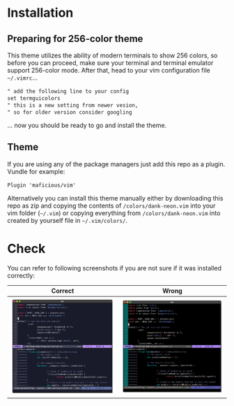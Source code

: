 # Installation

## Preparing for 256-color theme

This theme utilizes the ability of modern terminals to show 256 colors, so before you can proceed, make sure your terminal and terminal emulator support 256-color mode. After that, head to your vim configuration file `~/.vimrc`...
```vim
" add the following line to your config
set termguicolors
" this is a new setting from newer vesion,
" so for older version consider googling
```
... now you should be ready to go and install the theme.

## Theme

If you are using any of the package managers just add this repo as a plugin. Vundle for example:
```vim
Plugin 'maficious/vim'
```
Alternatively you can install this theme manually either by downloading this repo as zip and copying the contents of `/colors/dank-neon.vim` into your vim folder (`~/.vim`) or copying everything from `/colors/dank-neon.vim` into created by yourself file in `~/.vim/colors/`.

# Check

You can refer to following screenshots if you are not sure if it was installed correctly:

| Correct | Wrong |
|:-------:|:-----:|
| ![Correct](/assets/correct.png) | ![Wrong](/assets/incorrect.png) |
